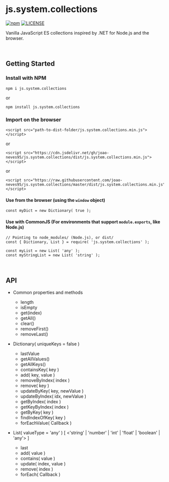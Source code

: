 # js.system.collections

[![npm](https://img.shields.io/npm/v/js.system.collections.svg)](https://www.npmjs.com/package/js.system.collections)
[![LICENSE](https://img.shields.io/npm/l/merger-js.svg)](https://github.com/joao-neves95/js.system.collections/blob/master/LICENSE.md)

Vanilla JavaScript ES collections inspired by .NET for Node.js and the browser.

&nbsp;

## Getting Started

### Install with NPM

```
npm i js.system.collections
```

or

```
npm install js.system.collections
```

### Import on the browser

```
<script src="path-to-dist-folder/js.system.collections.min.js"></script>
```

or

```
<script src="https://cdn.jsdelivr.net/gh/joao-neves95/js.system.collections/dist/js.system.collections.min.js"></script>
```

or

```
<script src="https://raw.githubusercontent.com/joao-neves95/js.system.collections/master/dist/js.system.collections.min.js"></script>
```

#### Use from the browser (using the `window` object)
```
const myDict = new Dictionary( true );
```

#### Use with CommonJS (For environments that support `module.exports`, like Node.js)
```
// Pointing to node_modules/ (Node.js), or dist/
const { Dictionary, List } = require( 'js.system.collections' );

const myList = new List( 'any' );
const myStringList = new List( 'string' );
```

&nbsp;

## API

- Common properties and methods
  - length
  - isEmpty
  - get(index)
  - getAll()
  - clear()
  - removeFirst()
  - removeLast()

- Dictionary( uniqueKeys = false )
  - lastValue
  - getAllValues()
  - getAllKeys()
  - containsKey( key )
  - add( key, value )
  - removeByIndex( index )
  - remove( key )
  - updateByKey( key, newValue )
  - updateByIndex( idx, newValue )
  - getByIndex( index )
  - getKeyByIndex( index )
  - getByKey( key )
  - findIndexOfKey( key )
  - forEachValue( Callback )

- List( valueType = 'any' ) [ <'string' | 'number' | 'int' | 'float' | 'boolean' | 'any'> ]
  - last
  - add( value )
  - contains( value )
  - update( index, value )
  - remove( index )
  - forEach( Callback )
